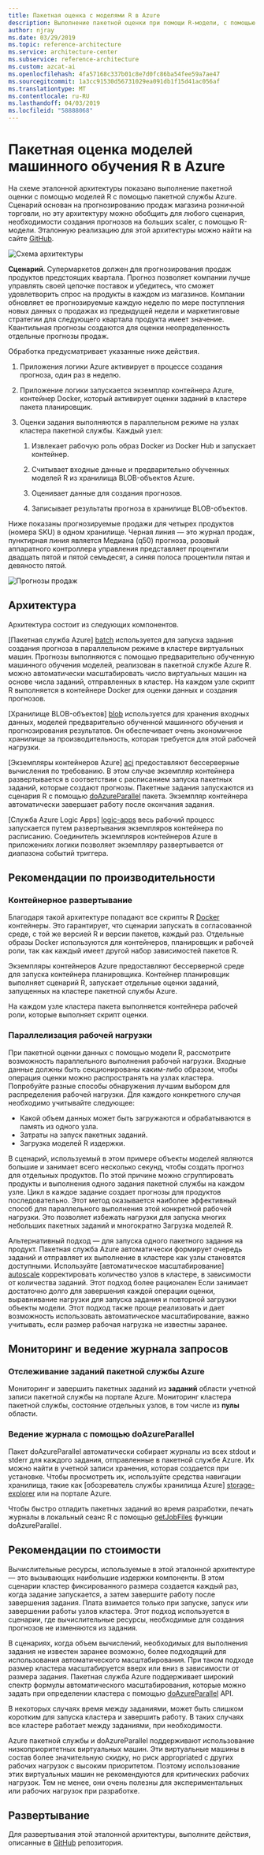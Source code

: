 ```yaml
---
title: Пакетная оценка с моделями R в Azure
description: Выполнение пакетной оценки при помощи R-модели, с помощью пакетной службы Azure и набор данных по прогнозированию продаж магазина розничной торговли.
author: njray
ms.date: 03/29/2019
ms.topic: reference-architecture
ms.service: architecture-center
ms.subservice: reference-architecture
ms.custom: azcat-ai
ms.openlocfilehash: 4fa57168c337b01c8e7d0fc86ba54fee59a7ae47
ms.sourcegitcommit: 1a3cc91530d56731029ea091db1f15d41ac056af
ms.translationtype: MT
ms.contentlocale: ru-RU
ms.lasthandoff: 04/03/2019
ms.locfileid: "58888068"
---
```

# <a name="batch-scoring-of-r-machine-learning-models-on-azure"></a>Пакетная оценка моделей машинного обучения R в Azure

На схеме эталонной архитектуры показано выполнение пакетной оценки с помощью моделей R с помощью пакетной службы Azure. Сценарий основан на прогнозированию продаж магазина розничной торговли, но эту архитектуру можно обобщить для любого сценария, необходимости создания прогнозов на больших scaler, с помощью R-модели. Эталонную реализацию для этой архитектуры можно найти на сайте [GitHub][github].

![Схема архитектуры][0]

**Сценарий**. Супермаркетов должен для прогнозирования продаж продуктов предстоящих квартала. Прогноз позволяет компании лучше управлять своей цепочке поставок и убедитесь, что сможет удовлетворить спрос на продукты в каждом из магазинов. Компании обновляет ее прогнозируемые каждую неделю по мере поступления новых данных о продажах из предыдущей недели и маркетинговые стратегии для следующего квартала продукта имеет значение. Квантильная прогнозы создаются для оценки неопределенность отдельные прогнозы продаж.

Обработка предусматривает указанные ниже действия.

1. Приложения логики Azure активирует в процессе создания прогноза, один раз в неделю.

1. Приложение логики запускается экземпляр контейнера Azure, контейнер Docker, который активирует оценки заданий в кластере пакета планировщик.

1. Оценки задания выполняются в параллельном режиме на узлах кластера пакетной службы. Каждый узел:

    1. Извлекает рабочую роль образ Docker из Docker Hub и запускает контейнер.

    1. Считывает входные данные и предварительно обученных моделей R из хранилища BLOB-объектов Azure.

    1. Оценивает данные для создания прогнозов.

    1. Записывает результаты прогноза в хранилище BLOB-объектов.

Ниже показаны прогнозируемые продажи для четырех продуктов (номера SKU) в одном хранилище. Черная линия — это журнал продаж, пунктирная линия является Медиана (q50) прогноза, розовый аппаратного контроллера управления представляет процентили двадцать пятой и пятой семьдесят, а синяя полоса процентили пятая и девяносто пятой.

![Прогнозы продаж][1]

## <a name="architecture"></a>Архитектура

Архитектура состоит из следующих компонентов.

[Пакетная служба Azure] [ batch] используется для запуска задания создания прогноза в параллельном режиме в кластере виртуальных машин. Прогнозы выполняются с помощью предварительно обученную машинного обучения моделей, реализован в пакетной службе Azure R. можно автоматически масштабировать число виртуальных машин на основе числа заданий, отправленных в кластер. На каждом узле скрипт R выполняется в контейнере Docker для оценки данных и создания прогнозов.

[Хранилище BLOB-объектов] [ blob] используется для хранения входных данных, моделей предварительно обученной машинного обучения и прогнозирования результатов. Он обеспечивает очень экономичное хранилище за производительность, которая требуется для этой рабочей нагрузки.

[Экземпляры контейнеров Azure] [ aci] предоставляют беcсерверные вычисления по требованию. В этом случае экземпляр контейнера развертывается в соответствии с расписанием запуска пакетных заданий, которые создают прогнозы. Пакетные задания запускаются из сценария R с помощью [doAzureParallel][doAzureParallel] пакета. Экземпляр контейнера автоматически завершает работу после окончания задания.

[Служба Azure Logic Apps] [ logic-apps] весь рабочий процесс запускается путем развертывания экземпляров контейнера по расписанию. Соединитель экземпляров контейнеров Azure в приложениях логики позволяет экземпляру развертывается от диапазона событий триггера.

## <a name="performance-considerations"></a>Рекомендации по производительности

### <a name="containerized-deployment"></a>Контейнерное развертывание

Благодаря такой архитектуре попадают все скрипты R [Docker](https://www.docker.com/) контейнеры. Это гарантирует, что сценарии запускать в согласованной среде, с той же версией R и версии пакетов, каждый раз. Отдельные образы Docker используются для контейнеров, планировщик и рабочей роли, так как каждый имеет другой набор зависимостей пакетов R.

Экземпляры контейнеров Azure предоставляют бессерверной среде для запуска контейнера планировщика. Контейнер планировщик выполняет сценарий R, запускает отдельные оценки заданий, запущенных на кластере пакетной службы Azure.

На каждом узле кластера пакета выполняется контейнера рабочей роли, которые выполняет скрипт оценки.

### <a name="parallelizing-the-workload"></a>Параллелизация рабочей нагрузки

При пакетной оценки данных с помощью модели R, рассмотрите возможность параллельного выполнения рабочей нагрузки. Входные данные должны быть секционированы каким-либо образом, чтобы операция оценки можно распространять на узлах кластера. Попробуйте разные способы обнаружения лучшим выбором для распределения рабочей нагрузки. Для каждого конкретного случая необходимо учитывайте следующее:

- Какой объем данных может быть загружаются и обрабатываются в память из одного узла.
- Затраты на запуск пакетных заданий.
- Загрузка моделей R издержки.

В сценарий, используемый в этом примере объекты моделей являются большие и занимает всего несколько секунд, чтобы создать прогноз для отдельных продуктов. По этой причине можно сгруппировать продукты и выполнения одного задания пакетной службы на каждом узле. Цикл в каждое задание создает прогнозы для продуктов последовательно. Этот метод оказывается наиболее эффективный способ для параллельного выполнения этой конкретной рабочей нагрузки. Это позволяет избежать нагрузки для запуска многих небольших пакетных заданий и многократно Загрузка моделей R.

Альтернативный подход — для запуска одного пакетного задания на продукт. Пакетная служба Azure автоматически формирует очередь заданий и отправляет их выполнение в кластере как узлы становятся доступными. Используйте [автоматическое масштабирование] [ autoscale] корректировать количество узлов в кластере, в зависимости от количества заданий. Этот подход более рационален Если занимает достаточно долго для завершения каждой операции оценки, выравнивание нагрузки для запуска задания и повторной загрузки объекты модели. Этот подход также проще реализовать и дает возможность использовать автоматическое масштабирование, важно учитывать, если размер рабочая нагрузка не известны заранее.

## <a name="monitoring-and-logging-considerations"></a>Мониторинг и ведение журнала запросов

### <a name="monitoring-azure-batch-jobs"></a>Отслеживание заданий пакетной службы Azure

Мониторинг и завершить пакетных заданий из **заданий** области учетной записи пакетной службы на портале Azure. Мониторинг кластера пакетной службы, состояние отдельных узлов, в том числе из **пулы** области.

### <a name="logging-with-doazureparallel"></a>Ведение журнала с помощью doAzureParallel

Пакет doAzureParallel автоматически собирает журналы из всех stdout и stderr для каждого задания, отправленные в пакетной службе Azure. Их можно найти в учетной записи хранения, которая создается при установке. Чтобы просмотреть их, используйте средства навигации хранилища, такие как [обозреватель службы хранилища Azure] [ storage-explorer] или на портале Azure.

Чтобы быстро отладить пакетных заданий во время разработки, печать журналы в локальный сеанс R с помощью [getJobFiles][getJobFiles] функции doAzureParallel.

## <a name="cost-considerations"></a>Рекомендации по стоимости

Вычислительные ресурсы, используемые в этой эталонной архитектуре — это вызывающих наибольшие издержки компоненты. В этом сценарии кластер фиксированного размера создается каждый раз, когда задание запускается, а затем завершите работу после завершения задания. Плата взимается только при запуске, запуск или завершении работы узлов кластера. Этот подход используется в сценарии, где вычислительные ресурсы, необходимые для создания прогнозов не изменяются из задания.

В сценариях, когда объем вычислений, необходимых для выполнения задания не известен заранее возможно, более подходящий для использования автоматического масштабирования. При таком подходе размер кластера масштабируется вверх или вниз в зависимости от размера задания. Пакетная служба Azure поддерживает широкий спектр формулы автоматического масштабирования, которые можно задать при определении кластера с помощью [doAzureParallel][doAzureParallel] API.

В некоторых случаях время между заданиями, может быть слишком коротким для запуска кластера и завершить работу. В таких случаях все кластере работает между заданиями, при необходимости.

Azure пакетной службы и doAzureParallel поддерживают использование низкоприоритетных виртуальных машин. Эти виртуальные машины в состав более значительную скидку, но риск appropriated с других рабочих нагрузок с высоким приоритетом. Поэтому использование этих виртуальных машин не рекомендуются для критических рабочих нагрузок. Тем не менее, они очень полезны для экспериментальных или рабочих нагрузок при разработке.

## <a name="deployment"></a>Развертывание

Для развертывания этой эталонной архитектуры, выполните действия, описанные в [GitHub][github] репозитория.


[0]: ./_images/batch-scoring-r-models.png
[1]: ./_images/sales-forecasts.png
[aci]: /azure/container-instances/container-instances-overview
[autoscale]: /azure/batch/batch-automatic-scaling
[batch]: /azure/batch/batch-technical-overview
[blob]: /azure/storage/blobs/storage-blobs-introduction
[doAzureParallel]: https://github.com/Azure/doAzureParallel/blob/master/docs/32-autoscale.md
[getJobFiles]: /azure/machine-learning/service/how-to-train-ml-models
[github]: https://github.com/Azure/RBatchScoring
[logic-apps]: /azure/logic-apps/logic-apps-overview
[storage-explorer]: /azure/vs-azure-tools-storage-manage-with-storage-explorer?tabs=windows